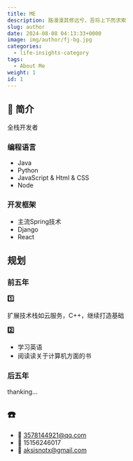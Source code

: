 ```yaml
---
title: ME
description: 路漫漫其修远兮，吾将上下而求索
slug: author
date: 2024-08-08 04:13:33+0000
image: img/author/fj-bg.jpg
categories:
  - life-insights-category
tags:
  - About Me
weight: 1
id: 1
---
```


## 📝 简介

全栈开发者

### 编程语言

- Java
- Python
- JavaScript & Html & CSS
- Node

### 开发框架

- 主流Spring技术
- Django
- React

## 规划

### 前五年

**1️⃣**

扩展技术栈如云服务，C++，继续打造基础

**2️⃣**

- 学习英语
- 阅读读关于计算机方面的书

### 后五年

thanking...

## ☎️
- 🐧 3578144921@qq.com
- 📱 15156246017
- 📩 aksisnotx@gmail.com